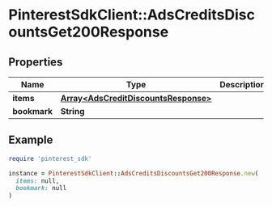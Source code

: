 # PinterestSdkClient::AdsCreditsDiscountsGet200Response

## Properties

| Name | Type | Description | Notes |
| ---- | ---- | ----------- | ----- |
| **items** | [**Array&lt;AdsCreditDiscountsResponse&gt;**](AdsCreditDiscountsResponse.md) |  |  |
| **bookmark** | **String** |  | [optional] |

## Example

```ruby
require 'pinterest_sdk'

instance = PinterestSdkClient::AdsCreditsDiscountsGet200Response.new(
  items: null,
  bookmark: null
)
```

